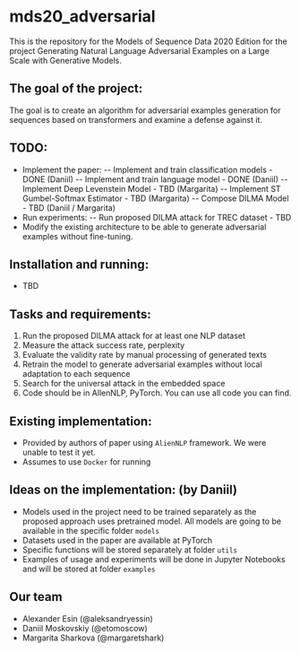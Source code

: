 # mds20_adversarial
This is the repository for the Models of Sequence Data 2020 Edition for the project Generating Natural Language Adversarial Examples on a Large Scale with Generative Models. 

## The goal of the project:
The goal is to create an algorithm for adversarial examples generation for sequences based on transformers and examine a defense against it.

## TODO: 
- Implement the paper:
  -- Implement and train classification models - DONE (Daniil)
  -- Implement and train language model - DONE (Daniil)
  -- Implement Deep Levenstein Model - TBD (Margarita)
  -- Implement ST Gumbel-Softmax Estimator - TBD (Margarita)
  -- Compose DILMA Model - TBD (Daniil / Margarita) 
- Run experiments:
  -- Run proposed DILMA attack for TREC dataset - TBD
- Modify the existing architecture to be able to generate adversarial examples without fine-tuning.

## Installation and running:
- TBD

## Tasks and requirements:

1) Run the proposed DILMA attack for at least one NLP dataset
2) Measure the attack success rate, perplexity
3) Evaluate the validity rate by manual processing of generated texts
4) Retrain the model to generate adversarial examples without local adaptation to each sequence
5) Search for the universal attack in the embedded space
6) Code should be in AllenNLP, PyTorch. You can use all code you can find.

## Existing implementation:
- Provided by authors of paper using `AlienNLP` framework. We were unable to test it yet. 
- Assumes to use `Docker` for running 

## Ideas on the implementation: (by Daniil)
- Models used in the project need to be trained separately as the proposed approach uses pretrained model. All models are going to be available in the specific folder `models`
- Datasets used in the paper are available at PyTorch
- Specific functions will be stored separately at folder `utils`
- Examples of usage and experiments will be done in Jupyter Notebooks and will be stored at folder `examples`

## Our team 
- Alexander Esin (@aleksandryessin)
- Daniil Moskovskiy (@etomoscow)
- Margarita Sharkova (@margaretshark)
